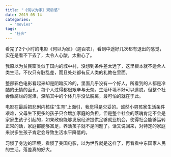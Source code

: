 ```yaml
---
title: "《何以为家》观后感"
date: 2019-05-14
categories: 
  - "movies"
tags: 
  - "社会"
---
```


看完了2个小时的电影《何以为家》（迦百农），看到中途好几次都有退出的感觉，实在是看不下去了，太令人心酸，太揪心了。

我原以为贫民窟类似于国内的城中村，没想到条件差太远了，这里根本就不适合人类生活，不仅只有脏乱差，而且处处都有反人类的礼教在里面。

整部彩色电影看起来却是阴暗灰冷的，里面几乎没有一个好人，所看到的人都是冷酷的无情的面孔，每个人过得都很艰辛与无奈。生活环境不好可以逃脱，但整个社会像腐烂的泥潭，深陷其中的个体几乎没法脱离，最可怕的就在于此。

电影在最后把悲剧内核往“生育”上面引，我觉得是欠妥的。诚然小男孩家生活条件艰难，父母生下更多的孩子只会增加家庭的负担，但是整个社会的落魄肯定不会是家家生孩子引起的，如果政府能够发展经济提供足够就业机会，使得社会能够运转正常的话，家庭都能够富足，养活孩子就不是问题了。话又说回来，对特定的家庭来说多生孩子肯定会导致生活水平降低的。

习惯了身边的环境，看惯了美国电影，以为世界就是这样了，再看看中东国家人民的生活，落差真的好大。
